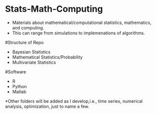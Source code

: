 # Stats-Math-Computing

- Materials about mathematical/computational statistics, mathematics, and computing. 
- This can range from simulations to implemenations of algorithms. 

#Structure of Repo

- Bayesian Statistics
- Mathematical Statistics/Probability
- Multivariate Statistics

#Software
- R
- Python
- Matlab

*Other folders will be added as I develop,i.e., time series, numerical analysis, optimization, just to name a few. 
